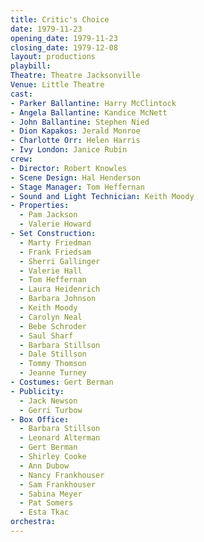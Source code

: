 ```yaml
---
title: Critic's Choice
date: 1979-11-23
opening_date: 1979-11-23
closing_date: 1979-12-08
layout: productions
playbill:
Theatre: Theatre Jacksonville
Venue: Little Theatre
cast:
- Parker Ballantine: Harry McClintock
- Angela Ballantine: Kandice McNett
- John Ballantine: Stephen Nied
- Dion Kapakos: Jerald Monroe
- Charlotte Orr: Helen Harris
- Ivy London: Janice Rubin
crew:
- Director: Robert Knowles
- Scene Design: Hal Henderson
- Stage Manager: Tom Heffernan
- Sound and Light Technician: Keith Moody
- Properties:
  - Pam Jackson
  - Valerie Howard
- Set Construction:
  - Marty Friedman
  - Frank Friedsam
  - Sherri Gallinger
  - Valerie Hall
  - Tom Heffernan
  - Laura Heidenrich
  - Barbara Johnson
  - Keith Moody
  - Carolyn Neal
  - Bebe Schroder
  - Saul Sharf
  - Barbara Stillson
  - Dale Stillson
  - Tommy Thomson
  - Jeanne Turney
- Costumes: Gert Berman
- Publicity:
  - Jack Newson
  - Gerri Turbow
- Box Office:
  - Barbara Stillson
  - Leonard Alterman
  - Gert Berman
  - Shirley Cooke
  - Ann Dubow
  - Nancy Frankhouser
  - Sam Frankhouser
  - Sabina Meyer
  - Pat Somers
  - Esta Tkac
orchestra:
---
```


